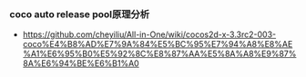 ### coco auto release pool原理分析
* https://github.com/cheyiliu/All-in-One/wiki/cocos2d-x-3.3rc2-003-coco%E4%B8%AD%E7%9A%84%E5%BC%95%E7%94%A8%E8%AE%A1%E6%95%B0%E5%92%8C%E8%87%AA%E5%8A%A8%E9%87%8A%E6%94%BE%E6%B1%A0
